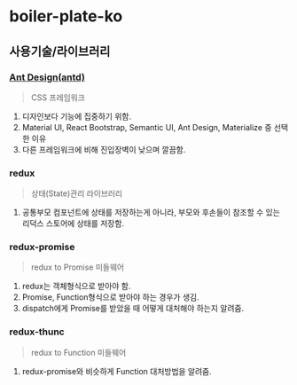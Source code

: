 # boiler-plate-ko


## 사용기술/라이브러리
### [Ant Design(antd)](https://ant.design/)
> CSS 프레임워크
1. 디자인보다 기능에 집중하기 위함.
2. Material UI, React Bootstrap, Semantic UI, Ant Design, Materialize 중 선택한 이유
3. 다른 프레임워크에 비해 진입장벽이 낮으며 깔끔함.

### redux
> 상태(State)관리 라이브러리 
1. 공통부모 컴포넌트에 상태를 저장하는게 아니라, 부모와 후손들이 참조할 수 있는 리덕스 스토어에 상태를 저장함.

### redux-promise
> redux to Promise 미들웨어
1. redux는 객체형식으로 받아야 함.
2. Promise, Function형식으로 받아야 하는 경우가 생김.
3. dispatch에게 Promise를 받았을 때 어떻게 대처해야 하는지 알려줌.

### redux-thunc
> redux to Function 미들웨어
1. redux-promise와 비슷하게 Function 대처방법을 알려줌.